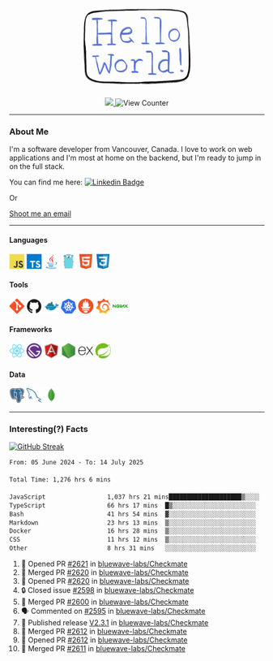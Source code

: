 <div align="center">
    <img src="./img/hello_world.webp" height="200px" width="">
    <div>
        <a href="https://www.linkedin.com/in/ajhollid">
            <img src="https://img.shields.io/badge/LinkedIn-blue"/>
        </a>
        <img src="https://komarev.com/ghpvc/?username=ajhollid&color=yellow" alt="View Counter">
    </div>
</div>

---

### About Me

I'm a software developer from Vancouver, Canada. I love to work on web applications and I'm most at home on the backend, but I'm ready to jump in on the full stack.

You can find me here: [![Linkedin Badge](https://img.shields.io/badge/-ajhollid-blue?style=flat&logo=Linkedin&logoColor=white)](https://www.linkedin.com/in/ajhollid)

Or

[Shoot me an email](mailto:ajhollid@gmail.com)

---

#### Languages

<div>
    <img src="./img/devicons/javascript-original.svg" width=30 height=30 alt="JavaScript">
    <img src="/img/devicons/typescript-original.svg" width=30 height=30 alt="TypeScript">
    <img src="./img/devicons/java-original.svg" width=30 height=30 alt="Java">
    <img src="./img/devicons/go-original.svg" width=30 height=30 alt="Golang">
    <img src="./img/devicons/html5-original.svg" width=30 height=30 alt="HTML 5">
    <img src="./img/devicons/css3-original.svg" width=30 height=30 alt="CSS 3">
</div>

#### Tools

<div>
    <img src="./img/devicons/git-original.svg" width=30 height=30 alt="Git">
    <img src="./img/devicons/github-original.svg" width=30 height=30 alt="Github">
    <img src="./img/devicons/docker-original.svg" width=30 
    height=30 alt="Docker">
    <img src="./img/devicons/kubernetes-original.svg" width=30 height=30 alt="K8">
    <img src="./img/devicons/prometheus-original.svg" width=30 height=30 alt="Prometheus">
    <img src="./img/devicons/grafana-original.svg" width=30 height=30 alt="Grafana">
    <img src="./img/devicons/nginx-original.svg" width=30 height=30 alt="Nginx">
</div>

#### Frameworks

<div>
    <img src="./img/devicons/react-original.svg" width=30 height=30 alt="React">
    <img src="./img/devicons/gatsby-original.svg" width=30 height=30 alt="Gatsby">
    <img src="./img/devicons/angularjs-original.svg" width=30 height=30 alt="AngularJS">
    <img src="./img/devicons/nodejs-original.svg" width=30 height=30 alt="NodeJS">
    <img src="./img/devicons/express-original.svg" width=30 height=30 alt="Express">
    <img src="./img/devicons/spring-original.svg" width=30 height=30 alt="Spring">
</div>

#### Data

<div>
    <img src="./img/devicons/postgresql-original.svg" width=30 height=30 alt="Postgresql">
    <img src="./img/devicons/mysql-original.svg" width=30 height=30 alt="Mysql">
    <img src="./img/devicons/mongodb-original.svg" width=30 height=30 alt="MongoDB">
</div>

---

### Interesting(?) Facts

[![GitHub Streak](http://github-readme-streak-stats.herokuapp.com?user=ajhollid)](https://git.io/streak-stats)

 <!--START_SECTION:waka-->

```txt
From: 05 June 2024 - To: 14 July 2025

Total Time: 1,276 hrs 6 mins

JavaScript                 1,037 hrs 21 mins████████████████████▒░░░░   80.75 %
TypeScript                 66 hrs 17 mins  █▒░░░░░░░░░░░░░░░░░░░░░░░   05.16 %
Bash                       41 hrs 54 mins  ▓░░░░░░░░░░░░░░░░░░░░░░░░   03.26 %
Markdown                   23 hrs 13 mins  ▒░░░░░░░░░░░░░░░░░░░░░░░░   01.81 %
Docker                     16 hrs 28 mins  ▒░░░░░░░░░░░░░░░░░░░░░░░░   01.28 %
CSS                        11 hrs 12 mins  ▒░░░░░░░░░░░░░░░░░░░░░░░░   00.87 %
Other                      8 hrs 31 mins   ░░░░░░░░░░░░░░░░░░░░░░░░░   00.66 %
```

<!--END_SECTION:waka-->


<!--START_SECTION:activity-->
1. 💪 Opened PR [#2621](https://github.com/bluewave-labs/Checkmate/pull/2621) in [bluewave-labs/Checkmate](https://github.com/bluewave-labs/Checkmate)
2. 🎉 Merged PR [#2620](https://github.com/bluewave-labs/Checkmate/pull/2620) in [bluewave-labs/Checkmate](https://github.com/bluewave-labs/Checkmate)
3. 💪 Opened PR [#2620](https://github.com/bluewave-labs/Checkmate/pull/2620) in [bluewave-labs/Checkmate](https://github.com/bluewave-labs/Checkmate)
4. 🔒 Closed issue [#2598](https://github.com/bluewave-labs/Checkmate/issues/2598) in [bluewave-labs/Checkmate](https://github.com/bluewave-labs/Checkmate)
5. 🎉 Merged PR [#2600](https://github.com/bluewave-labs/Checkmate/pull/2600) in [bluewave-labs/Checkmate](https://github.com/bluewave-labs/Checkmate)
6. 🗣 Commented on [#2595](https://github.com/bluewave-labs/Checkmate/pull/2595#issuecomment-3071273024) in [bluewave-labs/Checkmate](https://github.com/bluewave-labs/Checkmate)
7. 🚀 Published release [V2.3.1](https://github.com/bluewave-labs/Checkmate/releases/tag/v2.3.1) in [bluewave-labs/Checkmate](https://github.com/bluewave-labs/Checkmate)
8. 🎉 Merged PR [#2612](https://github.com/bluewave-labs/Checkmate/pull/2612) in [bluewave-labs/Checkmate](https://github.com/bluewave-labs/Checkmate)
9. 💪 Opened PR [#2612](https://github.com/bluewave-labs/Checkmate/pull/2612) in [bluewave-labs/Checkmate](https://github.com/bluewave-labs/Checkmate)
10. 🎉 Merged PR [#2611](https://github.com/bluewave-labs/Checkmate/pull/2611) in [bluewave-labs/Checkmate](https://github.com/bluewave-labs/Checkmate)
<!--END_SECTION:activity-->

